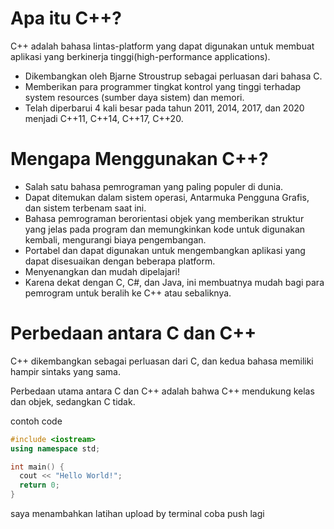 # Apa itu C++?

C++ adalah bahasa lintas-platform yang dapat digunakan untuk membuat aplikasi yang berkinerja tinggi(high-performance applications).

- Dikembangkan oleh Bjarne Stroustrup sebagai perluasan dari bahasa C.
- Memberikan para programmer tingkat kontrol yang tinggi terhadap system resources (sumber daya sistem) dan memori.
- Telah diperbarui 4 kali besar pada tahun 2011, 2014, 2017, dan 2020 menjadi C++11, C++14, C++17, C++20.

# Mengapa Menggunakan C++?

- Salah satu bahasa pemrograman yang paling populer di dunia.
- Dapat ditemukan dalam sistem operasi, Antarmuka Pengguna Grafis, dan sistem terbenam saat ini.
- Bahasa pemrograman berorientasi objek yang memberikan struktur yang jelas pada program dan memungkinkan kode untuk digunakan kembali, mengurangi biaya pengembangan.
- Portabel dan dapat digunakan untuk mengembangkan aplikasi yang dapat disesuaikan dengan beberapa platform.
- Menyenangkan dan mudah dipelajari!
- Karena dekat dengan C, C#, dan Java, ini membuatnya mudah bagi para pemrogram untuk beralih ke C++ atau sebaliknya.

# Perbedaan antara C dan C++

C++ dikembangkan sebagai perluasan dari C, dan kedua bahasa memiliki hampir sintaks yang sama.

Perbedaan utama antara C dan C++ adalah bahwa C++ mendukung kelas dan objek, sedangkan C tidak.

contoh code 
```C++
#include <iostream>
using namespace std;

int main() {
  cout << "Hello World!";
  return 0;
}
```

saya menambahkan latihan upload by terminal
coba push lagi 